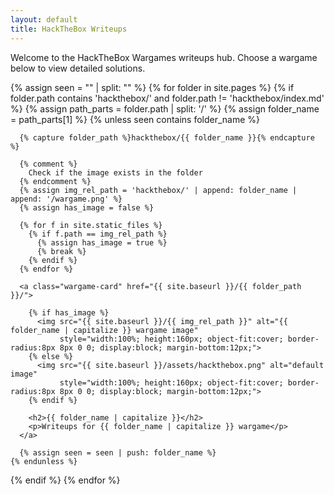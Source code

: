 ```yaml
---
layout: default
title: HackTheBox Writeups
---
```


Welcome to the HackTheBox Wargames writeups hub. Choose a wargame below to view detailed solutions.

<style>
  .wargame-container {
    display: grid;
    grid-template-columns: repeat(auto-fit, minmax(240px, 1fr));
    gap: 1.5rem;
    margin-top: 2rem;
  }

  .wargame-card {
    background-color: #34495e;
    color: #ecf0f1;
    border-radius: 10px;
    padding: 1.5rem;
    text-align: center;
    box-shadow: 0 4px 8px rgba(0,0,0,0.1);
    transition: transform 0.2s ease;
    text-decoration: none;
  }

  .wargame-card:hover {
    transform: scale(1.03);
    background-color: #16a085;
    color: #fff;
  }



  .wargame-card {
    display: block;              /* ensures the anchor is block-level */
    overflow: hidden;
    padding: 0.75rem;            /* reduced padding since image occupies top */
  }

  .wargame-card h2 { margin-top: 0.5rem; }
  .wargame-card p { margin-bottom: 0; }

</style>


{% assign seen = "" | split: "" %}
{% for folder in site.pages %}
  {% if folder.path contains 'hackthebox/' and folder.path != 'hackthebox/index.md' %}
    {% assign path_parts = folder.path | split: '/' %}
    {% assign folder_name = path_parts[1] %}
    {% unless seen contains folder_name %}
      
      {% capture folder_path %}hackthebox/{{ folder_name }}{% endcapture %}
      
      {% comment %}
        Check if the image exists in the folder
      {% endcomment %}
      {% assign img_rel_path = 'hackthebox/' | append: folder_name | append: '/wargame.png' %}
      {% assign has_image = false %}
      
      {% for f in site.static_files %}
        {% if f.path == img_rel_path %}
          {% assign has_image = true %}
          {% break %}
        {% endif %}
      {% endfor %}

      <a class="wargame-card" href="{{ site.baseurl }}/{{ folder_path }}/">
        
        {% if has_image %}
          <img src="{{ site.baseurl }}/{{ img_rel_path }}" alt="{{ folder_name | capitalize }} wargame image"
               style="width:100%; height:160px; object-fit:cover; border-radius:8px 8px 0 0; display:block; margin-bottom:12px;">
        {% else %}
          <img src="{{ site.baseurl }}/assets/hackthebox.png" alt="default image"
               style="width:100%; height:160px; object-fit:cover; border-radius:8px 8px 0 0; display:block; margin-bottom:12px;">
        {% endif %}
        
        <h2>{{ folder_name | capitalize }}</h2>
        <p>Writeups for {{ folder_name | capitalize }} wargame</p>
      </a>

      {% assign seen = seen | push: folder_name %}
    {% endunless %}
  {% endif %}
{% endfor %}
